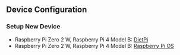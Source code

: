 ## Device Configuration

### Setup New Device
- Raspberry Pi Zero 2 W, Raspberry Pi 4 Model B: [DietPi](DietPi.md#setup-new-device)
- Raspberry Pi Zero 2 W, Raspberry Pi 4 Model B: [Raspberry Pi OS](RaspberryPi.md#setup-new-device)